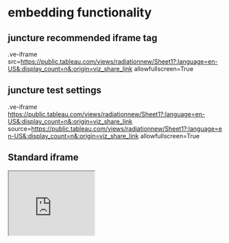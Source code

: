 # embedding functionality 

## juncture recommended iframe tag

.ve-iframe src=https://public.tableau.com/views/radiationnew/Sheet1?:language=en-US&:display_count=n&:origin=viz_share_link allowfullscreen=True

## juncture test settings

.ve-iframe https://public.tableau.com/views/radiationnew/Sheet1?:language=en-US&:display_count=n&:origin=viz_share_link source=https://public.tableau.com/views/radiationnew/Sheet1?:language=en-US&:display_count=n&:origin=viz_share_link allowfullscreen=True


## Standard iframe

<iframe src="https://public.tableau.com/views/radiationnew/Sheet1?:language=en-US&:display_count=n&:origin=viz_share_link source=https://public.tableau.com/views/radiationnew/Sheet1?:language=en-US&:display_count=n&:origin=viz_share_link" width="200px">

## tableau embed tableau syntaxt

<div class='tableauPlaceholder' id='viz1691069151981' style='position: relative'><noscript><a href='#'><img alt=' ' src='https:&#47;&#47;public.tableau.com&#47;static&#47;images&#47;ra&#47;radiationnew&#47;Sheet1&#47;1_rss.png' style='border: none' /></a></noscript><object class='tableauViz'  style='display:none;'><param name='host_url' value='https%3A%2F%2Fpublic.tableau.com%2F' /> <param name='embed_code_version' value='3' /> <param name='site_root' value='' /><param name='name' value='radiationnew&#47;Sheet1' /><param name='tabs' value='yes' /><param name='toolbar' value='yes' /><param name='static_image' value='https:&#47;&#47;public.tableau.com&#47;static&#47;images&#47;ra&#47;radiationnew&#47;Sheet1&#47;1.png' /> <param name='animate_transition' value='yes' /><param name='display_static_image' value='yes' /><param name='display_spinner' value='yes' /><param name='display_overlay' value='yes' /><param name='display_count' value='yes' /><param name='language' value='en-US' /></object></div>                <script type='text/javascript'>                    var divElement = document.getElementById('viz1691069151981');                    var vizElement = divElement.getElementsByTagName('object')[0];                    vizElement.style.width='100%';vizElement.style.height=(divElement.offsetWidth*0.75)+'px';                    var scriptElement = document.createElement('script');                    scriptElement.src = 'https://public.tableau.com/javascripts/api/viz_v1.js';                    vizElement.parentNode.insertBefore(scriptElement, vizElement);                </script>